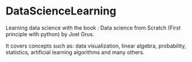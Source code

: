 # DataScienceLearning
Learning data science with the book : Data science from Scratch (First principle with python) by Joel Grus. 

It covers concepts such as: data visualization, linear algebra, probability, statistics, artificial learning algorithms and many others.
